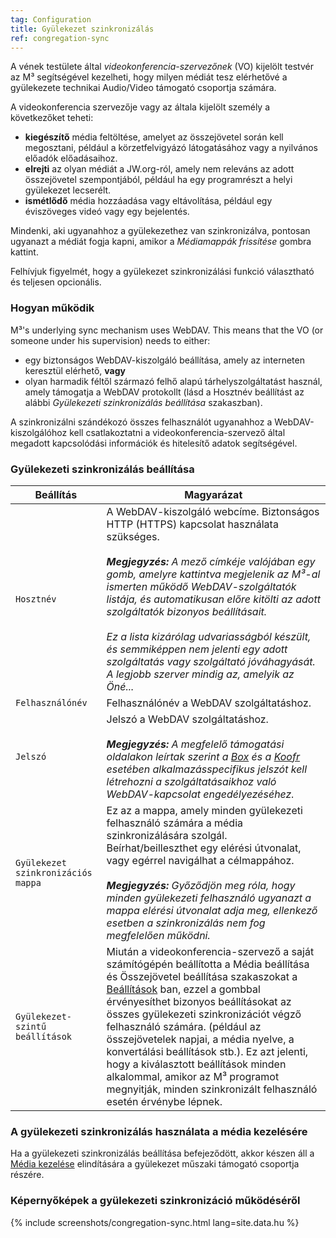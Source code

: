```yaml
---
tag: Configuration
title: Gyülekezet szinkronizálás
ref: congregation-sync
---
```


A vének testülete által *videokonferencia-szervezőnek* (VO) kijelölt testvér az M³ segítségével kezelheti, hogy milyen médiát tesz elérhetővé a gyülekezete technikai Audio/Video támogató csoportja számára.

A videokonferencia szervezője vagy az általa kijelölt személy a következőket teheti:

- **kiegészítő** média feltöltése, amelyet az összejövetel során kell megosztani, például a körzetfelvigyázó látogatásához vagy a nyilvános előadók előadásaihoz.
- **elrejti** az olyan médiát a JW.org-ról, amely nem releváns az adott összejövetel szempontjából, például ha egy programrészt a helyi gyülekezet lecserélt.
- **ismétlődő** média hozzáadása vagy eltávolítása, például egy éviszöveges videó vagy egy bejelentés.

Mindenki, aki ugyanahhoz a gyülekezethez van szinkronizálva, pontosan ugyanazt a médiát fogja kapni, amikor a *Médiamappák frissítése* gombra kattint.

Felhívjuk figyelmét, hogy a gyülekezet szinkronizálási funkció választható és teljesen opcionális.

### Hogyan működik

M³'s underlying sync mechanism uses WebDAV. This means that the VO (or someone under his supervision) needs to either:

- egy biztonságos WebDAV-kiszolgáló beállítása, amely az interneten keresztül elérhető, **vagy**
- olyan harmadik féltől származó felhő alapú tárhelyszolgáltatást használ, amely támogatja a WebDAV protokollt (lásd a Hosztnév beállítást az alábbi *Gyülekezeti szinkronizálás beállítása* szakaszban).

A szinkronizálni szándékozó összes felhasználót ugyanahhoz a WebDAV-kiszolgálóhoz kell csatlakoztatni a videokonferencia-szervező által megadott kapcsolódási információk és hitelesítő adatok segítségével.

### Gyülekezeti szinkronizálás beállítása

| Beállítás | Magyarázat |
| ------- | ----------- |
| `Hosztnév` | A WebDAV-kiszolgáló webcíme. Biztonságos HTTP (HTTPS) kapcsolat használata szükséges. <br><br> ***Megjegyzés:** A mező címkéje valójában egy gomb, amelyre kattintva megjelenik az M³-al ismerten működő WebDAV-szolgáltatók listája, és automatikusan előre kitölti az adott szolgáltatók bizonyos beállításait. <br><br> Ez a lista kizárólag udvariasságból készült, és semmiképpen nem jelenti egy adott szolgáltatás vagy szolgáltató jóváhagyását. A legjobb szerver mindig az, amelyik az Öné...* |
| `Felhasználónév` | Felhasználónév a WebDAV szolgáltatáshoz. |
| `Jelszó` | Jelszó a WebDAV szolgáltatáshoz. <br><br> ***Megjegyzés:** A megfelelő támogatási oldalakon leírtak szerint a [Box](https://support.box.com/hc/en-us/articles/360043696414-WebDAV-with-Box) és a [Koofr](https://koofr.eu/help/koofr_with_webdav/how-do-i-connect-a-service-to-koofr-through-webdav/) esetében alkalmazásspecifikus jelszót kell létrehozni a szolgáltatásaikhoz való WebDAV-kapcsolat engedélyezéséhez.* |
| `Gyülekezet szinkronizációs mappa` | Ez az a mappa, amely minden gyülekezeti felhasználó számára a média szinkronizálására szolgál. Beírhat/beilleszthet egy elérési útvonalat, vagy egérrel navigálhat a célmappához. <br><br> ***Megjegyzés:** Győződjön meg róla, hogy minden gyülekezeti felhasználó ugyanazt a mappa elérési útvonalat adja meg, ellenkező esetben a szinkronizálás nem fog megfelelően működni.* |
| `Gyülekezet-szintű beállítások` | Miután a videokonferencia-szervező a saját számítógépén beállította a Média beállítása és Összejövetel beállítása szakaszokat a [Beállítások]({{page.lang}}/#configuration) ban, ezzel a gombbal érvényesíthet bizonyos beállításokat az összes gyülekezeti szinkronizációt végző felhasználó számára. (például az összejövetelek napjai, a média nyelve, a konvertálási beállítások stb.). Ez azt jelenti, hogy a kiválasztott beállítások minden alkalommal, amikor az M³ programot megnyitják, minden szinkronizált felhasználó esetén érvénybe lépnek. |

### A gyülekezeti szinkronizálás használata a média kezelésére

Ha a gyülekezeti szinkronizálás beállítása befejeződött, akkor készen áll a [Média kezelése]({{page.lang}}/#manage-media) elindítására a gyülekezet műszaki támogató csoportja részére.

### Képernyőképek a gyülekezeti szinkronizáció működéséről

{% include screenshots/congregation-sync.html lang=site.data.hu %}
